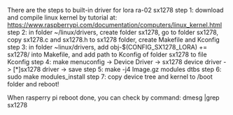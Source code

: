 There are the steps to built-in driver for lora ra-02 sx1278
step 1: download and compile linux kernel by tutorial at: https://www.raspberrypi.com/documentation/computers/linux_kernel.html
step 2: in folder ~/linux/drivers, create folder sx1278, go to folder sx1278, copy sx1278.c and sx1278.h to sx1278 folder, create Makefile and Kconfig
step 3: in folder ~linux/drivers, add obj-$(CONFIG_SX1278_LORA) += sx1278/ into Makefile, and add path to Kconfig of folder sx1278 to file Kconfig
step 4: make menuconfig -> Device Driver -> sx1278 device driver -> [*]sx1278 driver -> save
step 5: make -j4 Image.gz modules dtbs
step 6: sudo make modules_install
step 7: copy device tree and kernel to /boot folder and reboot!

When rasperry pi reboot done, you can check by command: dmesg |grep sx1278